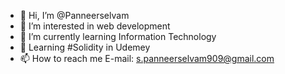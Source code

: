 - 👋 Hi, I’m @Panneerselvam
- 👀 I’m interested in  web development
- 🌱 I’m currently learning  Information Technology
- 💞️ Learning #Solidity in Udemey
- 📫 How to reach me E-mail: s.panneerselvam909@gmail.com
<!---
panneer07/panneer07 is a ✨ special ✨ repository because its `README.md` (this file) appears on your GitHub profile.
You can click the Preview link to take a look at your changes.
--->
